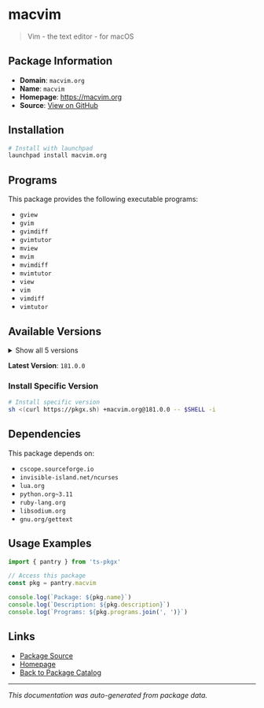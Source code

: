 # macvim

> Vim - the text editor - for macOS

## Package Information

- **Domain**: `macvim.org`
- **Name**: `macvim`
- **Homepage**: https://macvim.org
- **Source**: [View on GitHub](https://github.com/pkgxdev/pantry/tree/main/projects/macvim.org/package.yml)

## Installation

```bash
# Install with launchpad
launchpad install macvim.org
```

## Programs

This package provides the following executable programs:

- `gview`
- `gvim`
- `gvimdiff`
- `gvimtutor`
- `mview`
- `mvim`
- `mvimdiff`
- `mvimtutor`
- `view`
- `vim`
- `vimdiff`
- `vimtutor`

## Available Versions

<details>
<summary>Show all 5 versions</summary>

- `181.0.0`, `180.0.0`, `179.0.0`, `178.0.0`, `177.0.0`

</details>

**Latest Version**: `181.0.0`

### Install Specific Version

```bash
# Install specific version
sh <(curl https://pkgx.sh) +macvim.org@181.0.0 -- $SHELL -i
```

## Dependencies

This package depends on:

- `cscope.sourceforge.io`
- `invisible-island.net/ncurses`
- `lua.org`
- `python.org~3.11`
- `ruby-lang.org`
- `libsodium.org`
- `gnu.org/gettext`

## Usage Examples

```typescript
import { pantry } from 'ts-pkgx'

// Access this package
const pkg = pantry.macvim

console.log(`Package: ${pkg.name}`)
console.log(`Description: ${pkg.description}`)
console.log(`Programs: ${pkg.programs.join(', ')}`)
```

## Links

- [Package Source](https://github.com/pkgxdev/pantry/tree/main/projects/macvim.org/package.yml)
- [Homepage](https://macvim.org)
- [Back to Package Catalog](../../package-catalog.md)

---

*This documentation was auto-generated from package data.*
